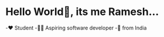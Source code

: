 <h1>Hello World👋, its me Ramesh...</h1>
-❤️ Student
-🧑‍💻 Aspiring software developer
-💖 from India

<!---
rameshalagumalai/rameshalagumalai is a ✨ special ✨ repository because its `README.md` (this file) appears on your GitHub profile.
You can click the Preview link to take a look at your changes.
--->
